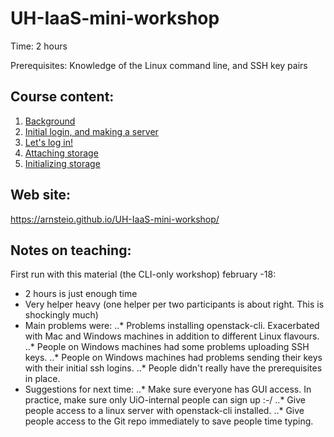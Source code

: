 # UH-IaaS-mini-workshop

Time: 2 hours
 
Prerequisites: Knowledge of the Linux command line, and SSH key pairs

## Course content:
1. [Background](01-intro.pdf)
2. [Initial login, and making a server](02-makingServer.md)
3. [Let's log in!](03-initialLogin.md)
4. [Attaching storage](04-AttachingStorage.md)
5. [Initializing storage](05-initializingStorage.md)

## Web site:
<https://arnsteio.github.io/UH-IaaS-mini-workshop/>

## Notes on teaching:

First run with this material (the CLI-only workshop) february -18:
- 2 hours is just enough time
- Very helper heavy (one helper per two participants is about right. This is shockingly much)
- Main problems were:
..* Problems installing openstack-cli. Exacerbated with Mac and Windows machines in addition to different Linux flavours.
..* People on Windows machines had some problems uploading SSH keys. 
..* People on Windows machines had problems sending their keys with their initial ssh logins.
..* People didn't really have the prerequisites in place. 
- Suggestions for next time:
..* Make sure everyone has GUI access. In practice, make sure only UiO-internal people can sign up :-/
..* Give people access to a linux server with openstack-cli installed. 
..* Give people access to the Git repo immediately to save people time typing.
